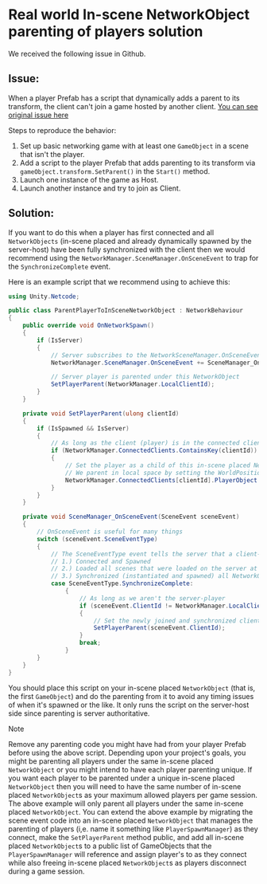 # Real world In-scene NetworkObject parenting of players solution

We received the following issue in Github.

## Issue:

When a player Prefab has a script that dynamically adds a parent to its transform, the client can't join a game hosted by another client. [You can see original issue here](https://github.com/Unity-Technologies/com.unity.netcode.gameobjects/issues/1211)

Steps to reproduce the behavior:

1. Set up basic networking game with at least one `GameObject` in a scene that isn't the player.
1. Add a script to the player Prefab that adds parenting to its transform via `gameObject.transform.SetParent()` in the `Start()` method.
1. Launch one instance of the game as Host.
1. Launch another instance and try to join as Client.

## Solution:


If you want to do this when a player has first connected and all `NetworkObjects` (in-scene placed and already dynamically spawned by the server-host) have been fully synchronized with the client then we would recommend using the `NetworkManager.SceneManager.OnSceneEvent` to trap for the `SynchronizeComplete` event.

Here is an example script that we recommend using to achieve this:

```csharp
using Unity.Netcode;

public class ParentPlayerToInSceneNetworkObject : NetworkBehaviour
{   
    public override void OnNetworkSpawn()
    {
        if (IsServer)
        {
            // Server subscribes to the NetworkSceneManager.OnSceneEvent event
            NetworkManager.SceneManager.OnSceneEvent += SceneManager_OnSceneEvent;

            // Server player is parented under this NetworkObject
            SetPlayerParent(NetworkManager.LocalClientId);
        }
    }

    private void SetPlayerParent(ulong clientId)
    {
        if (IsSpawned && IsServer)
        {
            // As long as the client (player) is in the connected clients list
            if (NetworkManager.ConnectedClients.ContainsKey(clientId))
            {
                // Set the player as a child of this in-scene placed NetworkObject
                // We parent in local space by setting the WorldPositionStays value to false
                NetworkManager.ConnectedClients[clientId].PlayerObject.TrySetParent(NetworkObject, false);
            }
        }
    }

    private void SceneManager_OnSceneEvent(SceneEvent sceneEvent)
    {
        // OnSceneEvent is useful for many things
        switch (sceneEvent.SceneEventType)
        {
            // The SceneEventType event tells the server that a client-player has:
            // 1.) Connected and Spawned
            // 2.) Loaded all scenes that were loaded on the server at the time of connecting
            // 3.) Synchronized (instantiated and spawned) all NetworkObjects in the network session
            case SceneEventType.SynchronizeComplete:
                {
                    // As long as we aren't the server-player
                    if (sceneEvent.ClientId != NetworkManager.LocalClientId)
                    {
                        // Set the newly joined and synchronized client-player as a child of this in-scene placed NetworkObject
                        SetPlayerParent(sceneEvent.ClientId);
                    }
                    break;
                }
        }
    }
}
```

You should place this script on your in-scene placed `NetworkObject` (that is, the first `GameObject`) and do the parenting from it to avoid any timing issues of when it's spawned or the like. It only runs the script on the server-host side since parenting is server authoritative.


> [!NOTE]
> Remove any parenting code you might have had from your player Prefab before using the above script. Depending upon your project's goals, you might be parenting all players under the same in-scene placed `NetworkObject` or you might intend to have each player parenting unique.  If you want each player to be parented under a unique in-scene placed `NetworkObject` then you will need to have the same number of in-scene placed `NetworkObject`s as your maximum allowed players per game session.  The above example will only parent all players under the same in-scene placed `NetworkObject`.  You can extend the above example by migrating the scene event code into an in-scene placed `NetworkObject` that manages the parenting of players (i,e. name it something like `PlayerSpawnManager`) as they connect, make the `SetPlayerParent` method public, and add all in-scene placed `NetworkObject`s to a public list of GameObjects that the `PlayerSpawnManager` will reference and assign player's to as they connect while also freeing in-scene placed `NetworkObject`s as players disconnect during a game session.
